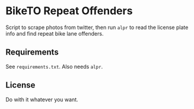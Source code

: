 BikeTO Repeat Offenders
=======================

Script to scrape photos from twitter, then run `alpr` to read the license plate info and find repeat bike lane offenders. 

Requirements
------------
See `requirements.txt`. Also needs `alpr`.

License
-------
Do with it whatever you want. 
